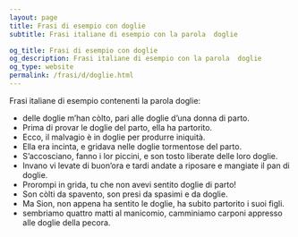 ```yaml
---
layout: page
title: Frasi di esempio con doglie 
subtitle: Frasi italiane di esempio con la parola  doglie

og_title: Frasi di esempio con doglie 
og_description: Frasi italiane di esempio con la parola  doglie
og_type: website
permalink: /frasi/d/doglie.html
---
```


Frasi italiane di esempio contenenti la parola doglie:


- delle doglie m’han còlto, pari alle doglie d’una donna di parto.
- Prima di provar le doglie del parto, ella ha partorito.
- Ecco, il malvagio è in doglie per produrre iniquità.
- Ella era incinta, e gridava nelle doglie tormentose del parto.
- S’accosciano, fanno i lor piccini, e son tosto liberate delle loro doglie.
- Invano vi levate di buon’ora e tardi andate a riposare e mangiate il pan di doglie.
- Prorompi in grida, tu che non avevi sentito doglie di parto!
- Son còlti da spavento, son presi da spasimi e da doglie.
- Ma Sion, non appena ha sentito le doglie, ha subito partorito i suoi figli.
- sembriamo quattro matti al manicomio, camminiamo carponi appresso alle doglie della pecora.
